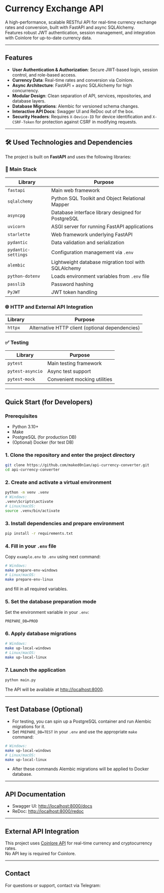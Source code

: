 # Currency Exchange API

A high-performance, scalable RESTful API for real-time currency exchange rates and conversion, built with FastAPI and async SQLAlchemy.  
Features robust JWT authentication, session management, and integration with Coinlore for up-to-date currency data.

---

## Features

- **User Authentication & Authorization**: Secure JWT-based login, session control, and role-based access.
- **Currency Data**: Real-time rates and conversion via Coinlore.
- **Async Architecture**: FastAPI + async SQLAlchemy for high concurrency.
- **Modular Design**: Clean separation of API, services, repositories, and database layers.
- **Database Migrations**: Alembic for versioned schema changes.
- **Interactive API Docs**: Swagger UI and ReDoc out of the box.
- **Security Headers**: Requires `X-Device-ID` for device identification and `X-CSRF-Token` for protection against CSRF in modifying requests.

---

## 🛠️ Used Technologies and Dependencies

The project is built on **FastAPI** and uses the following libraries:

### 🚀 Main Stack

| Library                | Purpose                                                |
|------------------------|--------------------------------------------------------|
| `fastapi`              | Main web framework                                     |
| `sqlalchemy`           | Python SQL Toolkit and Object Relational Mapper        |
| `asyncpg`              | Database interface library designed for PostgreSQL     |
| `uvicorn`              | ASGI server for running FastAPI applications           |
| `starlette`            | Web framework underlying FastAPI                       |
| `pydantic`             | Data validation and serialization                      |
| `pydantic-settings`    | Configuration management via `.env`                    |
| `alembic`              | Lightweight database migration tool with SQLAlchemy    |
| `python-dotenv`        | Loads environment variables from `.env` file           |
| `passlib`              | Password hashing                                       |
| `PyJWT`                | JWT token handling                                     |

### 🌐 HTTP and External API Integration

| Library                | Purpose                                                |
|------------------------|--------------------------------------------------------|
| `httpx`                | Alternative HTTP client (optional dependencies)        |

### ✅ Testing

| Library                | Purpose                                                |
|------------------------|--------------------------------------------------------|
| `pytest`               | Main testing framework                                 |
| `pytest-asyncio`       | Async test support                                     |
| `pytest-mock`          | Convenient mocking utilities                           |


---

## Quick Start (for Developers)

### Prerequisites

- Python 3.10+
- Make
- PostgreSQL (for production DB)
- (Optional) Docker (for test DB)

### 1. Clone the repository and enter the project directory

```sh
git clone https://github.com/maked0n1an/api-currency-converter.git
cd api-currency-converter
```

### 2. Create and activate a virtual environment

```sh
python -m venv .venv
# Windows:
.venv\Scripts\activate
# Linux/macOS:
source .venv/bin/activate
```

### 3. Install dependencies and prepare environment

```sh
pip install -r requirements.txt
```

### 4. Fill in your `.env` file

Copy `example.env` to `.env` using next command:

```sh
# Windows:
make prepare-env-windows
# Linux/macOS:
make prepare-env-linux
```

and fill in all required variables.

### 5. Set the database preparation mode

Set the environment variable in your `.env`:

```
PREPARE_DB=PROD
```

### 6. Apply database migrations

```sh
# Windows:
make up-local-windows
# Linux/macOS:
make up-local-linux
```

### 7. Launch the application

```sh
python main.py
```

The API will be available at [http://localhost:8000](http://localhost:8000).

---

## Test Database (Optional)

- For testing, you can spin up a PostgreSQL container and run Alembic migrations for it.
- Set `PREPARE_DB=TEST` in your `.env` and use the appropriate `make` command:

```sh
# Windows:
make up-local-windows
# Linux/macOS:
make up-local-linux
```
- After these commands Alembic migrations will be applied to Docker database.

---

## API Documentation

- Swagger UI: [http://localhost:8000/docs](http://localhost:8000/docs)
- ReDoc: [http://localhost:8000/redoc](http://localhost:8000/redoc)

---

## External API Integration

This project uses [Coinlore API](https://www.coinlore.com/cryptocurrency-data-api) for real-time currency and cryptocurrency rates.  
No API key is required for Coinlore.

---

## Contact
For questions or support, contact via Telegram:
<a name="Links"></a>
